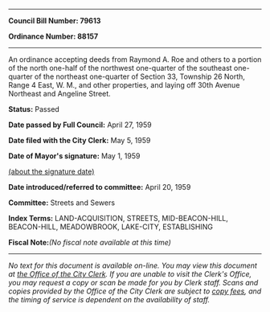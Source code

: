 

********

**Council Bill Number: 79613**
   
**Ordinance Number: 88157**
********

 An ordinance accepting deeds from Raymond A. Roe and others to a portion of the north one-half of the northwest one-quarter of the southeast one-quarter of the northeast one-quarter of Section 33, Township 26 North, Range 4 East, W. M., and other properties, and laying off 30th Avenue Northeast and Angeline Street.

**Status:** Passed
   
**Date passed by Full Council:** April 27, 1959
   
**Date filed with the City Clerk:** May 5, 1959
   
**Date of Mayor's signature:** May 1, 1959
   
[(about the signature date)](/~public/approvaldate.htm)
   
   
   
**Date introduced/referred to committee:** April 20, 1959
   
**Committee:** Streets and Sewers
   
   
**Index Terms:** LAND-ACQUISITION, STREETS, MID-BEACON-HILL, BEACON-HILL, MEADOWBROOK, LAKE-CITY, ESTABLISHING

**Fiscal Note:**_(No fiscal note available at this time)_
********

_No text for this document is available on-line. You may view this document at [the Office of the City Clerk](http://www.seattle.gov/leg/clerk/contactUs.htm). If you are unable to visit the Clerk's Office, you may request a copy or scan be made for you by Clerk staff. Scans and copies provided by the Office of the City Clerk are subject to [copy fees](http://clerk.seattle.gov/~public/clerkfees.htm), and the timing of service is dependent on the availability of staff._

